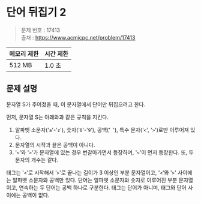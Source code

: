 # 단어 뒤집기 2

> 문제 번호 : 17413  
> 출처 : https://www.acmicpc.net/problem/17413

| 메모리 제한 | 시간 제한 |
|--------|-------|
| 512 MB | 1.0 초 |

## 문제 설명

<p>문자열 S가 주어졌을 때, 이 문자열에서 단어만&nbsp;뒤집으려고 한다.</p>
<p>먼저, 문자열 S는 아래와과 같은 규칙을 지킨다.</p>
<ol>
 <li>알파벳 소문자('<code>a</code>'-'<code>z</code>'), 숫자('<code>0</code>'-'<code>9</code>'), 공백('<code> </code>'), 특수 문자('<code>&lt;</code>', '<code>&gt;</code>')로만 이루어져 있다.</li>
 <li>문자열의 시작과 끝은 공백이 아니다.</li>
 <li>'<code>&lt;</code>'와 '<code>&gt;</code>'가 문자열에 있는 경우 번갈아가면서 등장하며, '<code>&lt;</code>'이 먼저 등장한다. 또, 두 문자의 개수는 같다.</li>
</ol>
<p>태그는 '<code>&lt;</code>'로 시작해서 '<code>&gt;</code>'로 끝나는 길이가 3 이상인 부분 문자열이고, '<code>&lt;</code>'와 '<code>&gt;</code>'&nbsp;사이에는 알파벳 소문자와 공백만&nbsp;있다. 단어는 알파벳 소문자와&nbsp;숫자로 이루어진&nbsp;부분 문자열이고, 연속하는 두 단어는 공백 하나로 구분한다. 태그는 단어가 아니며, 태그와 단어 사이에는 공백이 없다.</p>

